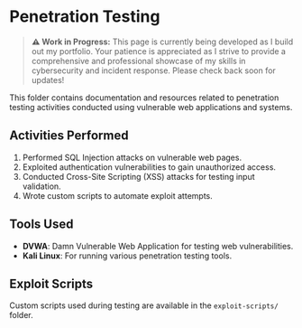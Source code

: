 # Penetration Testing


> **⚠️ Work in Progress:** This page is currently being developed as I build out my portfolio.
> Your patience is appreciated as I strive to provide a comprehensive and professional showcase
> of my skills in cybersecurity and incident response. Please check back soon for updates!



This folder contains documentation and resources related to penetration testing activities conducted using vulnerable web applications and systems.

## Activities Performed
1. Performed SQL Injection attacks on vulnerable web pages.
2. Exploited authentication vulnerabilities to gain unauthorized access.
3. Conducted Cross-Site Scripting (XSS) attacks for testing input validation.
4. Wrote custom scripts to automate exploit attempts.

## Tools Used
- **DVWA**: Damn Vulnerable Web Application for testing web vulnerabilities.
- **Kali Linux**: For running various penetration testing tools.

## Exploit Scripts
Custom scripts used during testing are available in the `exploit-scripts/` folder.

